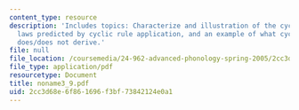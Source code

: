 ```yaml
---
content_type: resource
description: 'Includes topics: Characterize and illustration of the cyclic syndrome,
  laws predicted by cyclic rule application, and an example of what cyclic application
  does/does not derive.'
file: null
file_location: /coursemedia/24-962-advanced-phonology-spring-2005/2cc3d68e6f861696f3bf73842124e0a1_noname3_9.pdf
file_type: application/pdf
resourcetype: Document
title: noname3_9.pdf
uid: 2cc3d68e-6f86-1696-f3bf-73842124e0a1
---
```

